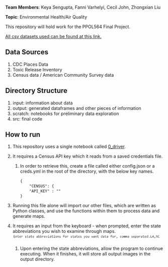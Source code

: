 **Team Members**: Keya Sengupta, Fanni Varhelyi, Cecil John, Zhongxian Liu

**Topic**: Environmental Health/Air Quality

This repository will hold work for the PPOL564 Final Project.

[All csv datasets used can be found at this link.](https://drive.google.com/drive/folders/1ve6YTp5sn9QkpjGCJBIgosvKKT3Ypwd7?usp=share_link)

## Data Sources
1. CDC Places Data
1. Toxic Release Inventory
1. Census data / American Community Survey data

## Directory Structure
1. input: information about data
1. output: generated dataframes and other pieces of information
1. scratch: notebooks for preliminary data exploration
1. src: final code

## How to run
1. This repository uses a single notebook called [0_driver](src/0_driver.ipynb).
1. It requires a Census API key which it reads from a saved credentials file.
    1. In order to retrieve this, create a file called either config.json or a creds.yml in the root of the directory, with the below key names.
	
		```
		{
			"CENSUS": {
			"API_KEY" : ""
		}
		
		```
		
1. Running this file alone will import our other files, which are written as Python classes, and use the functions within them to process data and generate maps.
1. It requires an input from the keyboard - when prompted, enter the state abbreviations you wish to examine through maps.
    ![How to enter values](https://github.com/skeyas/PPOL564_Group2/blob/master/assets/user_input_example.PNG)
    1. Upon entering the state abbreviations, allow the program to continue executing. When it finishes, it will store all output images in the output directory.